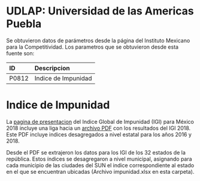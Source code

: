 # UDLAP: Universidad de las Americas Puebla

Se obtuvieron datos de parámetros desde la página del Instituto Mexicano para la Competitividad. Los parametros que se obtuvieron desde esta fuente son:

ID 		| Descripcion
:---- 	| :-----
P0812 	| Indice de Impunidad

# Indice de Impunidad

La [pagina de presentacion](https://www.udlap.mx/igimex/Default.aspx "página de presentación") del Indice Global de Impunidad (IGI) para México 2018 incluye una liga hacia un [archivo PDF](https://www.udlap.mx/igimex/assets/files/2018/igimex2018_ESP.pdf "archivo PDF") con los resultados del IGI 2018. Este PDF incluye indices desagregados a nivel estatal para los años 2016 y 2018.

Desde el PDF se extrajeron los datos para los IGI de los 32 estados de la república. Estos índices se desagregaron a nivel municipal, asignando para cada municipio de las ciudades del SUN el indice correspondiente al estado en el que se encuentran ubicadas (Archivo impunidad.xlsx en esta carpeta).

